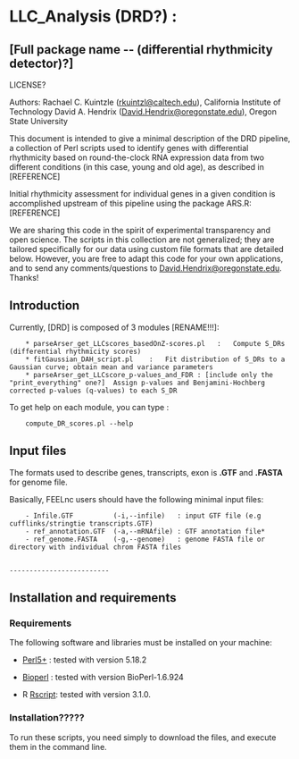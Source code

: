 # LLC_Analysis (DRD?) :
## [Full package name -- (differential rhythmicity detector)?]

LICENSE?

Authors:
Rachael C. Kuintzle (rkuintzl@caltech.edu), California Institute of Technology
David A. Hendrix (David.Hendrix@oregonstate.edu), Oregon State University

This document is intended to give a minimal description of the DRD pipeline, a collection of Perl scripts used to identify genes with differential rhythmicity based on round-the-clock RNA expression data from two different conditions (in this case, young and old age), as described in
[REFERENCE]

Initial rhythmicity assessment for individual genes in a given condition is accomplished upstream of this pipeline using the package ARS.R:
[REFERENCE]

We are sharing this code in the spirit of experimental transparency and open science.
The scripts in this collection are not generalized; they are tailored specifically
for our data using custom file formats that are detailed below.
However, you are free to adapt this code for your own applications, and to send any comments/questions to David.Hendrix@oregonstate.edu. Thanks!

## Introduction

Currently, [DRD] is composed of 3 modules [RENAME!!!]:

        * parseArser_get_LLCscores_basedOnZ-scores.pl   :   Compute S_DRs (differential rhythmicity scores)
        * fitGaussian_DAH_script.pl    :   Fit distribution of S_DRs to a Gaussian curve; obtain mean and variance parameters
        * parseArser_get_LLCscore_p-values_and_FDR : [include only the "print_everything" one?]  Assign p-values and Benjamini-Hochberg corrected p-values (q-values) to each S_DR

To get help on each module, you can type :

        compute_DR_scores.pl --help

## Input files

The formats used to describe genes, transcripts, exon is **.GTF** and **.FASTA** for genome file.

Basically, FEELnc users should have the following minimal input files:

        - Infile.GTF          (-i,--infile)   : input GTF file (e.g cufflinks/stringtie transcripts.GTF)
        - ref_annotation.GTF  (-a,--mRNAfile) : GTF annotation file*
        - ref_genome.FASTA    (-g,--genome)   : genome FASTA file or directory with individual chrom FASTA files


    -------------------------
## Installation and requirements

### Requirements

The following software and libraries must be installed on your machine:

- [Perl5+](https://www.perl.org/) : tested with version 5.18.2
 * [Bioperl](http://www.bioperl.org/wiki/Main_Page)  : tested with version BioPerl-1.6.924
- R [Rscript](http://cran.r-project.org): tested with version 3.1.0.

### Installation?????

To run these scripts, you need simply to download the files, and execute them in the command line.
